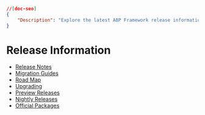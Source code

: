```json
//[doc-seo]
{
    "Description": "Explore the latest ABP Framework release information, including notes, migration guides, and upgrading tips to enhance your development experience."
}
```

# Release Information

* [Release Notes](./release-notes.md)
* [Migration Guides](./migration-guides/index.md)
* [Road Map](./road-map.md)
* [Upgrading](./upgrading.md)
* [Preview Releases](./previews.md)
* [Nightly Releases](./nightly-builds.md)
* [Official Packages](https://abp.io/packages)